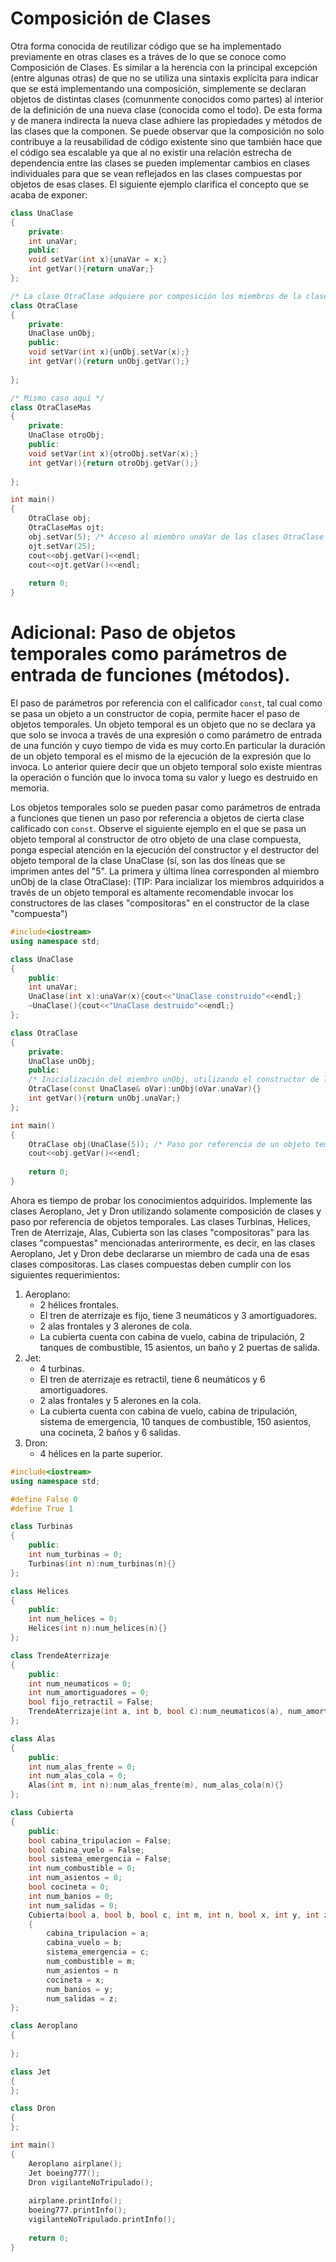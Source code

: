 # Composición de Clases

Otra forma conocida de reutilizar código que se ha implementado previamente en otras clases es a tráves de lo que se conoce como Composición de Clases. Es similar a la herencia con la principal excepción (entre algunas otras) de que no se utiliza una sintaxis explícita para indicar que se está implementando una composición, simplemente se declaran objetos de distintas clases (comunmente conocidos como partes) al interior de la definición de una nueva clase (conocida como el todo). De esta forma y de manera indirecta la nueva clase adhiere las propiedades y métodos de las clases que la componen. Se puede observar que la composición no solo contribuye a la reusabilidad de código existente sino que también hace que el código sea escalable ya que al no existir una relación estrecha de dependencia entre las clases se pueden implementar cambios en clases individuales para que se vean reflejados en las clases compuestas por objetos de esas clases. El siguiente ejemplo clarifica el concepto que se acaba de exponer:

```cpp
class UnaClase
{
    private:
    int unaVar;
    public:
    void setVar(int x){unaVar = x;}
    int getVar(){return unaVar;}
};

/* La clase OtraClase adquiere por composición los miembros de la clase UnaClase */
class OtraClase
{
    private:
    UnaClase unObj; 
    public:
    void setVar(int x){unObj.setVar(x);}
    int getVar(){return unObj.getVar();}
    
};

/* Mismo caso aquí */
class OtraClaseMas
{
    private:
    UnaClase otroObj;
    public:
    void setVar(int x){otroObj.setVar(x);}
    int getVar(){return otroObj.getVar();}
    
};

int main()
{
    OtraClase obj;
    OtraClaseMas ojt;
    obj.setVar(5); /* Acceso al miembro unaVar de las clases OtraClase y OtraClaseMas */
    ojt.setVar(25);
    cout<<obj.getVar()<<endl;
    cout<<ojt.getVar()<<endl;
    
    return 0;
}
```
# Adicional: Paso de objetos temporales como parámetros de entrada de funciones (métodos).

El paso de parámetros por referencia con el calificador `const`, tal cual como se pasa un objeto a un constructor de copia, permite hacer el paso de objetos temporales. Un objeto temporal es un objeto que no se declara ya que solo se invoca a través de una expresión o como parámetro de entrada de una función y cuyo tiempo de vida es muy corto.En particular la duración de un objeto temporal es el mismo de la ejecución de la expresión que lo invoca. Lo anterior quiere decir que un objeto temporal solo existe mientras la operación o función que lo invoca toma su valor y luego es destruido en memoria.

Los objetos temporales solo se pueden pasar como parámetros de entrada a funciones que tienen un paso por referencia a objetos de cierta clase calificado con `const`. Observe el siguiente ejemplo en el que se pasa un objeto temporal al constructor de otro objeto de una clase compuesta, ponga especial atención en la ejecución del constructor y el destructor del objeto temporal de la clase UnaClase (sí, son las dos líneas que se imprimen antes del "5". La primera y última línea corresponden al miembro unObj de la clase OtraClase): (TIP: Para incializar los miembros adquiridos a través de un objeto temporal es altamente recomendable invocar los constructores de las clases "compositoras" en el constructor de la clase "compuesta")

```C++ runnable
#include<iostream>
using namespace std;

class UnaClase
{
    public:
    int unaVar;
    UnaClase(int x):unaVar(x){cout<<"UnaClase construido"<<endl;}
    ~UnaClase(){cout<<"UnaClase destruido"<<endl;}
};

class OtraClase
{
    private:
    UnaClase unObj;
    public:
    /* Inicialización del miembro unObj, utilizando el constructor de la clase UnaClase */
    OtraClase(const UnaClase& oVar):unObj(oVar.unaVar){} 
    int getVar(){return unObj.unaVar;}
};

int main()
{
    OtraClase obj(UnaClase(5)); /* Paso por referencia de un objeto temporal de la clase UnaClase */
    cout<<obj.getVar()<<endl;
    
    return 0;
}
```

Ahora es tiempo de probar los conocimientos adquiridos. Implemente las clases Aeroplano, Jet y Dron utilizando solamente composición de clases y paso por referencia de objetos temporales. Las clases Turbinas, Helices, Tren de Aterrizaje, Alas, Cubierta son las clases "compositoras" para las clases "compuestas" mencionadas anterirormente, es decir, en las clases Aeroplano, Jet y Dron debe declararse un miembro de cada una de esas clases compositoras. Las clases compuestas deben cumplir con los siguientes requerimientos:
<ol>
<li>Aeroplano:
<ul>
<li>
2 hélices frontales.
</li>
<li>
El tren de aterrizaje es fijo, tiene 3 neumáticos y 3 amortiguadores.
</li>
<li>
2 alas frontales y 3 alerones de cola.
</li>
<li>
La cubierta cuenta con cabina de vuelo, cabina de tripulación, 2 tanques de combustible, 15 asientos, un baño y 2 puertas de salida.
</li>
</ul>
</li>
<li>Jet:
<ul>
<li>
4 turbinas.
</li>
<li>
El tren de aterrizaje es retractil, tiene 6 neumáticos y 6 amortiguadores.
</li>
<li>
2 alas frontales y 5 alerones en la cola.
</li>
<li>
La cubierta cuenta con cabina de vuelo, cabina de tripulación, sistema de emergencia, 10 tanques de combustible, 150 asientos, una cocineta, 2 baños y 6 salidas.
</li>
</ul>
</li>
<li>Dron:
<ul>
<li>
4 hélices en la parte superior.
</li>
</ul>
</li>
</ol>

```C++ runnable
#include<iostream>
using namespace std;

#define False 0
#define True 1

class Turbinas
{
    public:
    int num_turbinas = 0;
    Turbinas(int n):num_turbinas(n){}
};

class Helices
{
    public:
    int num_helices = 0;
    Helices(int n):num_helices(n){}
};

class TrendeAterrizaje
{
    public:
    int num_neumaticos = 0;
    int num_amortiguadores = 0;
    bool fijo_retractil = False;
    TrendeAterrizaje(int a, int b, bool c):num_neumaticos(a), num_amortiguadores(b), fijo_retractil(c){}
};

class Alas
{
    public:
    int num_alas_frente = 0;
    int num_alas_cola = 0;
    Alas(int m, int n):num_alas_frente(m), num_alas_cola(n){}
};

class Cubierta
{
    public:
    bool cabina_tripulacion = False;
    bool cabina_vuelo = False;
    bool sistema_emergencia = False;
    int num_combustible = 0;
    int num_asientos = 0;
    bool cocineta = 0;
    int num_banios = 0;
    int num_salidas = 0;
    Cubierta(bool a, bool b, bool c, int m, int n, bool x, int y, int z)
    {
        cabina_tripulacion = a;
        cabina_vuelo = b;
        sistema_emergencia = c;
        num_combustible = m;
        num_asientos = n
        cocineta = x;
        num_banios = y;
        num_salidas = z;
};

class Aeroplano
{
    
};

class Jet
{
};

class Dron
{
};

int main()
{
    Aeroplano airplane();
    Jet boeing777();
    Dron vigilanteNoTripulado();
    
    airplane.printInfo();
    boeing777.printInfo();
    vigilanteNoTripulado.printInfo();
    
    return 0;
}
```
